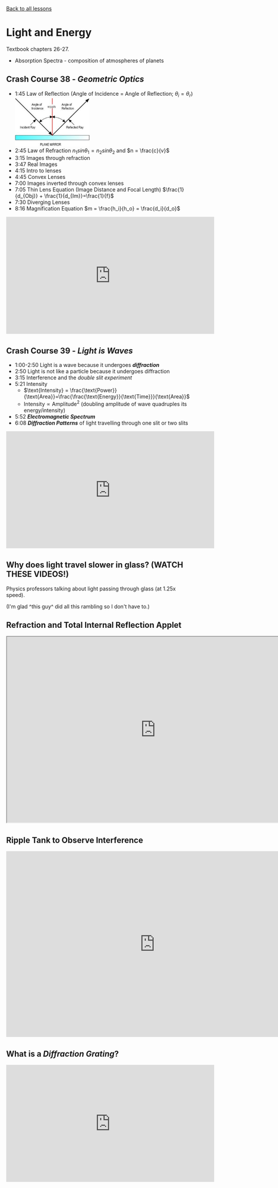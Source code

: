 [Back to all lessons](.)

# Light and Energy
Textbook chapters 26-27.

* Absorption Spectra - composition of atmospheres of planets

## Crash Course 38 - *Geometric Optics*

* 1:45 Law of Reflection (Angle of Incidence = Angle of Reflection; $\theta_i = \theta_r$) <img src="reflection_law.jpeg" width="200" alt="reflection"/>
* 2:45 Law of Refraction $n_1sin\theta_1 = n_2sin\theta_2$ and $n = \frac{c}{v}$
* 3:15 Images through refraction
* 3:47 Real Images
* 4:15 Intro to lenses
* 4:45 Convex Lenses
* 7:00 Images inverted through convex lenses
* 7:05 Thin Lens Equation (Image Distance and Focal Length) $\frac{1}{d_{Obj}} + \frac{1}{d_{Im}}=\frac{1}{f}$
* 7:30 Diverging Lenses
* 8:16 Magnification Equation $m = \frac{h_i}{h_o} = \frac{d_i}{d_o}$

<iframe width="560" height="315" src="https://www.youtube.com/embed/Oh4m8Ees-3Q?rel=0" frameborder="0" allow="autoplay; encrypted-media" allowfullscreen></iframe>

## Crash Course 39 - *Light is Waves*

* 1:00-2:50 Light is a wave because it undergoes ***diffraction***
* 2:50 Light is not like a particle because it undergoes diffraction
* 3:15 Interference and the *double slit experiment*
* 5:21 Intensity
	* $\text{Intensity} = \frac{\text{Power}}{\text{Area}}=\frac{\frac{\text{Energy}}{\text{Time}}}{\text{Area}}$
	* $\text{Intensity}\propto \text{Amplitude}^2$ (doubling amplitude of wave quadruples its energy/intensity)
* 5:52 ***Electromagnetic Spectrum***
* 6:08 ***Diffraction Patterns*** of light travelling through one slit or two slits


<iframe width="560" height="315" src="https://www.youtube.com/embed/IRBfpBPELmE?rel=0&amp;start=60" frameborder="0" allow="autoplay; encrypted-media" allowfullscreen></iframe>

## Why does light travel slower in glass? (WATCH THESE VIDEOS!)

Physics professors talking about light passing through glass (at 1.25x speed).

<div id="profvid1"></div>

<div id="profvid2"></div>
(I'm glad ^this guy^ did all this rambling so I don't have to.)

<script>
  var tag = document.createElement('script');
  tag.src = "https://www.youtube.com/iframe_api";
  var firstScriptTag = document.getElementsByTagName('script')[0];
  firstScriptTag.parentNode.insertBefore(tag, firstScriptTag);
  var player;
  function onYouTubeIframeAPIReady() {
    player = new YT.Player('profvid1', {
      videoId: 'CiHN0ZWE5bk',
      playerVars: {
        autoplay: 0,
        controls: 1,
        modestbranding: 1,
        loop: 1,
        start:44,
        playlist: 'CiHN0ZWE5bk'
    },
    events: {
      onReady: function(e) {
        e.target.setPlaybackRate(1.25); // set to half speed
      }
    }
  });
    player = new YT.Player('profvid2', {
      videoId: 'YW8KuMtVpug',
      playerVars: {
        autoplay: 0,
        controls: 1,
        modestbranding: 1,
        loop: 1,
        start:44,
        playlist: 'YW8KuMtVpug'
    },
    events: {
      onReady: function(e) {
        e.target.setPlaybackRate(1.25); // set to half speed
      }
    }
  });
 }
 // Written by @labnol
</script>

## Refraction and Total Internal Reflection Applet

<iframe width = "800" height="500" src="https://phet.colorado.edu/sims/html/bending-light/latest/bending-light_en.html"></iframe>

## Ripple Tank to Observe Interference

<iframe width="800" height="500" src="https://www.falstad.com/ripple/Ripple.html" frameborder="0" allowfullscreen></iframe>

## What is a *Diffraction Grating*?

<iframe width="560" height="315" src="https://www.youtube.com/embed/flPSbngdLwI" frameborder="0" allow="autoplay; encrypted-media" allowfullscreen></iframe>





<script type="text/x-mathjax-config">
MathJax.Hub.Register.StartupHook("TeX Jax Ready",function () {
  MathJax.Hub.Insert(MathJax.InputJax.TeX.Definitions.macros,{
    cancel: ["Extension","cancel"],
    bcancel: ["Extension","cancel"],
    xcancel: ["Extension","cancel"],
    cancelto: ["Extension","cancel"]
  });
});
</script>
